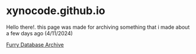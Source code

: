 # xynocode.github.io
Hello there!. this page was made for archiving something that i made about a few days ago (4/11/2024)

[Furry Database Archive](https://xynocode.github.io/furry/index.html)